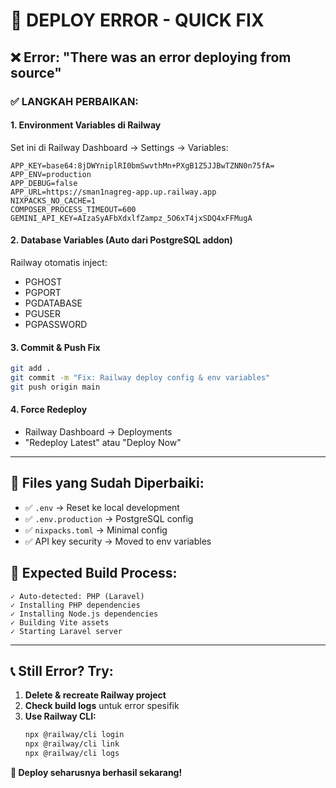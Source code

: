 # 🚨 DEPLOY ERROR - QUICK FIX

## ❌ Error: "There was an error deploying from source"

### ✅ **LANGKAH PERBAIKAN:**

#### 1. **Environment Variables di Railway**

Set ini di Railway Dashboard → Settings → Variables:

```
APP_KEY=base64:8jDWYniplRI0bmSwvthMn+PXgB1Z5JJBwTZNN0n75fA=
APP_ENV=production
APP_DEBUG=false
APP_URL=https://sman1nagreg-app.up.railway.app
NIXPACKS_NO_CACHE=1
COMPOSER_PROCESS_TIMEOUT=600
GEMINI_API_KEY=AIzaSyAFbXdxlfZampz_5O6xT4jxSDQ4xFFMugA
```

#### 2. **Database Variables (Auto dari PostgreSQL addon)**

Railway otomatis inject:

-   PGHOST
-   PGPORT
-   PGDATABASE
-   PGUSER
-   PGPASSWORD

#### 3. **Commit & Push Fix**

```bash
git add .
git commit -m "Fix: Railway deploy config & env variables"
git push origin main
```

#### 4. **Force Redeploy**

-   Railway Dashboard → Deployments
-   "Redeploy Latest" atau "Deploy Now"

---

## 🔧 **Files yang Sudah Diperbaiki:**

-   ✅ `.env` → Reset ke local development
-   ✅ `.env.production` → PostgreSQL config
-   ✅ `nixpacks.toml` → Minimal config
-   ✅ API key security → Moved to env variables

## 🎯 **Expected Build Process:**

```
✓ Auto-detected: PHP (Laravel)
✓ Installing PHP dependencies
✓ Installing Node.js dependencies
✓ Building Vite assets
✓ Starting Laravel server
```

---

## 📞 **Still Error? Try:**

1. **Delete & recreate Railway project**
2. **Check build logs** untuk error spesifik
3. **Use Railway CLI:**
    ```bash
    npx @railway/cli login
    npx @railway/cli link
    npx @railway/cli logs
    ```

**🚀 Deploy seharusnya berhasil sekarang!**
